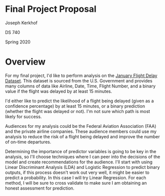 # Final Project Proposal
Joseph Kerkhof

DS 740

Spring 2020

# Overview
For my final project, I'd like to perform analysis on the [January Flight Delay Dataset](https://www.kaggle.com/divyansh22/flight-delay-prediction). This dataset is sourced from the U.S. Government and provides many columns of data like Airline, Date, Time, Flight Number, and a binary value if the flight was delayed by at least 15 minutes.

I'd either like to predict the likelihood of a flight being delayed (given as a confidence percentage) by at least 15 minutes, or a binary prediction (whether the flight was delayed or not). I'm not sure which path is most likely for success.

Audiences for my analysis could be the Federal Aviation Association (FAA) and the private airline companies. These audience members could use my analysis to reduce the risk of a flight being delayed and improve the number of on-time departures.

Determining the importance of predictor variables is going to be key in the analysis, so I'll choose techniques where I can peer into the decisions of the model and create recommendations for the audience. I'll start with using Linear Discriminant Analysis (LDA) and Logistic Regression to predict binary outputs, if this process doesn't work out very well, it might be easier to predict a probability. In this case I will try Linear Regression. For each method, I will be sure to cross validate to make sure I am obtaining an honest assessment for prediction.
